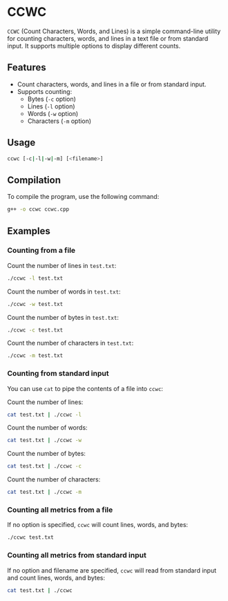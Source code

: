 # CCWC

`CCWC` (Count Characters, Words, and Lines) is a simple command-line utility for counting characters, words, and lines in a text file or from standard input. It supports multiple options to display different counts.

## Features

- Count characters, words, and lines in a file or from standard input.
- Supports counting:
  - Bytes (`-c` option)
  - Lines (`-l` option)
  - Words (`-w` option)
  - Characters (`-m` option)

## Usage

```sh
ccwc [-c|-l|-w|-m] [<filename>]
```

## Compilation

To compile the program, use the following command:

```sh
g++ -o ccwc ccwc.cpp
```

## Examples

### Counting from a file

Count the number of lines in `test.txt`:

```sh
./ccwc -l test.txt
```

Count the number of words in `test.txt`:

```sh
./ccwc -w test.txt
```

Count the number of bytes in `test.txt`:

```sh
./ccwc -c test.txt
```

Count the number of characters in `test.txt`:

```sh
./ccwc -m test.txt
```

### Counting from standard input

You can use `cat` to pipe the contents of a file into `ccwc`:

Count the number of lines:

```sh
cat test.txt | ./ccwc -l
```

Count the number of words:

```sh
cat test.txt | ./ccwc -w
```

Count the number of bytes:

```sh
cat test.txt | ./ccwc -c
```

Count the number of characters:

```sh
cat test.txt | ./ccwc -m
```

### Counting all metrics from a file

If no option is specified, `ccwc` will count lines, words, and bytes:

```sh
./ccwc test.txt
```

### Counting all metrics from standard input

If no option and filename are specified, `ccwc` will read from standard input and count lines, words, and bytes:

```sh
cat test.txt | ./ccwc
```